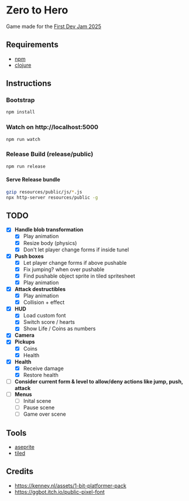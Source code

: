 # Zero to Hero
Game made for the [First Dev Jam 2025](https://docs.google.com/spreadsheets/d/1Zl4_gNtujm9f759oWaeIs22dplejp5yB_J1pHmns72I/edit?gid=324790356#gid=324790356)

## Requirements
- [npm](https://www.npmjs.com/)
- [clojure](https://clojure.org/)

## Instructions

### Bootstrap
```bash
npm install
```

### Watch on http://localhost:5000
```bash
npm run watch
```

### Release Build (release/public)
```bash
npm run release
```

#### Serve Release bundle
```bash
gzip resources/public/js/*.js
npx http-server resources/public -g
```

## TODO
- [x] **Handle blob transformation**
    - [x] Play animation 
    - [x] Resize body (physics)
    - [x] Don't let player change forms if inside tunel
- [x] **Push boxes**
    - [x] Let player change forms if above pushable
    - [x] Fix jumping? when over pushable
    - [x] Find pushable object sprite in tiled spritesheet
    - [x] Play animation
- [x] **Attack destructibles**
    - [x] Play animation
    - [x] Collision + effect
- [x] **HUD**
    - [x] Load custom font
    - [x] Switch score / hearts
    - [x] Show Life / Coins as numbers
- [x] **Camera**
- [x] **Pickups**
    - [x] Coins
    - [x] Health 
- [x] **Health**
    - [x] Receive damage
    - [x] Restore health 
- [ ] **Consider current form & level to allow/deny actions like jump, push, attack**
- [ ] **Menus**
    - [ ] Inital scene
    - [ ] Pause scene
    - [ ] Game over scene

## Tools
- [aseprite](https://www.aseprite.org/)
- [tiled](https://www.mapeditor.org/)

## Credits
- https://kenney.nl/assets/1-bit-platformer-pack
- https://ggbot.itch.io/public-pixel-font
